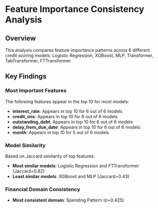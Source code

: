 # Feature Importance Consistency Analysis

## Overview
This analysis compares feature importance patterns across 6 different credit scoring models:
Logistic Regression, XGBoost, MLP, Transformer, TabTransformer, FTTransformer

## Key Findings

### Most Important Features
The following features appear in the top 10 for most models:
- **interest_rate**: Appears in top 10 for 6 out of 6 models
- **credit_mix**: Appears in top 10 for 6 out of 6 models
- **outstanding_debt**: Appears in top 10 for 6 out of 6 models
- **delay_from_due_date**: Appears in top 10 for 6 out of 6 models
- **month**: Appears in top 10 for 5 out of 6 models

### Model Similarity
Based on Jaccard similarity of top features:
- **Most similar models**: Logistic Regression and FTTransformer (Jaccard=0.82)
- **Least similar models**: XGBoost and MLP (Jaccard=0.43)

### Financial Domain Consistency
- **Most consistent domain**: Spending Pattern (σ=0.425)
